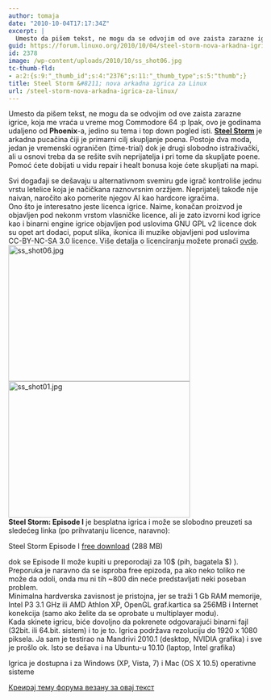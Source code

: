 ```yaml
---
author: tomaja
date: "2010-10-04T17:17:34Z"
excerpt: |
  Umesto da pišem tekst, ne mogu da se odvojim od ove zaista zarazne igrice, koja me vraća u vreme mog Commodore 64 :p Ipak, ovo je godinama udaljeno od <strong>Phoenix</strong>-a, jedino su tema i top down pogled isti. <strong><a href="http://www.steel-storm.com/index.html">Steel Storm</a></strong> je arkadna pucačina čiji je primarni cilj skupljanje poena. Postoje dva moda, jedan je vremenski ograničen (time-trial) dok je drugi slobodno istraživački, ali u osnovi treba da se rešite svih neprijatelja i pri tome da skupljate poene. Pomoć ćete dobijati u vidu repair i healt bonusa koje ćete skupljati na mapi.
guid: https://forum.linuxo.org/2010/10/04/steel-storm-nova-arkadna-igrica-za-linux/
id: 2378
image: /wp-content/uploads/2010/10/ss_shot06.jpg
tc-thumb-fld:
- a:2:{s:9:"_thumb_id";s:4:"2376";s:11:"_thumb_type";s:5:"thumb";}
title: Steel Storm &#8211; nova arkadna igrica za Linux
url: /steel-storm-nova-arkadna-igrica-za-linux/
---
```

Umesto da pišem tekst, ne mogu da se odvojim od ove zaista zarazne igrice, koja me vraća u vreme mog Commodore 64 :p Ipak, ovo je godinama udaljeno od **Phoenix**-a, jedino su tema i top down pogled isti. **[Steel Storm](http://www.steel-storm.com/index.html)** je arkadna pucačina čiji je primarni cilj skupljanje poena. Postoje dva moda, jedan je vremenski ograničen (time-trial) dok je drugi slobodno istraživački, ali u osnovi treba da se rešite svih neprijatelja i pri tome da skupljate poene. Pomoć ćete dobijati u vidu repair i healt bonusa koje ćete skupljati na mapi.  
<!--break-->

  
Svi događaji se dešavaju u alternativnom svemiru gde igrač kontroliše jednu vrstu letelice koja je načičkana raznovrsnim orzžjem. Neprijatelj takođe nije naivan, naročito ako pomerite njegov AI kao hardcore igračima.  
Ono što je interesatno jeste licenca igrice. Naime, konačan proizvod je objavljen pod nekonm vrstom vlasničke licence, ali je zato izvorni kod igrice kao i binarni engine igrice objavljen pod uslovima GNU GPL v2 licence dok su opet art dodaci, poput slika, ikonica ili muzike objavljeni pod uslovima CC-BY-NC-SA 3.0 licence. Više detalja o licenciranju možete pronaći [ovde](http://www.steel-storm.com/ss_license.html).  
<img class=" size-full wp-image-2376" src="https://linuxo.org/wp-content/uploads/2010/10/ss_shot06.jpg" width="360" height="270" alt="ss_shot06.jpg" srcset="https://linuxo.org/wp-content/uploads/2010/10/ss_shot06.jpg 360w, https://linuxo.org/wp-content/uploads/2010/10/ss_shot06-300x225.jpg 300w" sizes="(max-width: 360px) 100vw, 360px" />  
<img class=" size-full wp-image-2377" src="https://linuxo.org/wp-content/uploads/2010/10/ss_shot01.jpg" width="360" height="270" alt="ss_shot01.jpg" srcset="https://linuxo.org/wp-content/uploads/2010/10/ss_shot01.jpg 360w, https://linuxo.org/wp-content/uploads/2010/10/ss_shot01-300x225.jpg 300w" sizes="(max-width: 360px) 100vw, 360px" />  
**Steel Storm: Episode I** je besplatna igrica i može se slobodno preuzeti sa sledećeg linka (po prihvatanju licence, naravno):

<p class="download">
  Steel Storm Episode I <a href="http://www.steel-storm.com/ss_license2_dl.html">free download</a> (288 MB)
</p>

dok se Episode II može kupiti u preporodaji za 10$ (pih, bagatela $) ). Preporuka je naravno da se isproba free epizoda, pa ako neko toliko ne može da odoli, onda mu ni tih ~800 din neće predstavljati neki poseban problem.  
Minimalna hardverska zavisnost je pristojna, jer se traži 1 Gb RAM memorije, Intel P3 3.1 GHz ili AMD Athlon XP, OpenGL graf.kartica sa 256MB i Internet konekcija (samo ako želite da se oprobate u multiplayer modu).  
Kada skinete igricu, biće dovoljno da pokrenete odgovarajući binarni fajl (32bit. ili 64.bit. sistem) i to je to. Igrica podržava rezoluciju do 1920 x 1080 piksela. Ja sam je testirao na Mandrivi 2010.1 (desktop, NVIDIA grafika) i sve je prošlo ok. Isto se dešava i na Ubuntu-u 10.10 (laptop, Intel grafika) 

<p class="info">
  Igrica je dostupna i za Windows (XP, Vista, 7) i Mac (OS X 10.5) operativne sisteme
</p>

[Креирај тему форума везану за овај текст](https://linuxo.org/nova-tema-na-forumu/?se_pid=2378)